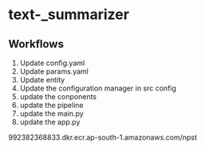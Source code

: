 # text-_summarizer
## Workflows
1. Update config.yaml
2. Update params.yaml
3. Update entity
4. Update the configuration manager in src config
5. update the conponents
6. update the pipeline
7. update the main.py
8. update the app.py

992382368833.dkr.ecr.ap-south-1.amazonaws.com/npst